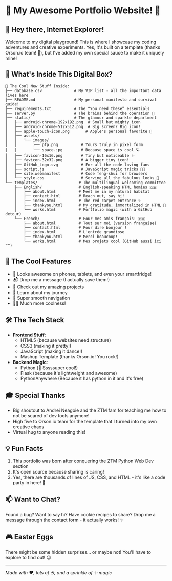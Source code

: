 # 🎨 My Awesome Portfolio Website! 🚀

## 👋 Hey there, Internet Explorer!
Welcome to my digital playground! This is where I showcase my coding adventures and creative experiments. Yes, it's built on a template (thanks Orson.io team! 🙌), but I've added my own special sauce to make it uniquely mine!

## 🎯 What's Inside This Digital Box?
```
📁 The Cool New Stuff Inside:
├── database.csv              # My VIP list - all the important data lives here
├── README.md                 # My personal manifesto and survival guide!
├── requirements.txt          # The “You need these” essentials
├── server.py                 # The brains behind the operation 🧠
├── static/                   # The glamour and sparkle department
│   ├── android-chrome-192x192.png  # Small but mighty icon 
│   ├── android-chrome-512x512.png  # Big screen? Big icon!
│   ├── apple-touch-icon.png       # Apple's personal favorite 🍏
│   ├── assets/
│   │   └── images/ 
│   │       ├── pfp.png          # Yours truly in pixel form 
│   │       └── space.jpg        # Because space is cool 🪐
│   ├── favicon-16x16.png        # Tiny but noticeable ✨
│   ├── favicon-32x32.png        # A bigger tiny icon! 
│   ├── GitHub_Logo.svg          # For all the code-loving fans 
│   ├── script.js                # JavaScript magic tricks 🎩✨
│   ├── site.webmanifest         # Code feng-shui for browsers 
│   └── style.css                # Serving all the fabulous looks 🎨
└── templates/                  # The multilingual welcoming committee 
    ├── English/                # English-speaking HTML homies 🇬🇧
    │   ├── about.html          # Meet me in my natural habitat 
    │   ├── contact.html        # Reach out, say hi!
    │   ├── index.html          # The red carpet entrance ✨
    │   ├── thankyou.html       # My gratitude, immortalized in HTML 🙏
    │   └── works.html          # Portfolio magic (with a GitHub detour)
    └── French/                 # Pour mes amis français! 🇫🇷
        ├── about.html          # Tout sur moi (version française)
        ├── contact.html        # Pour dire bonjour !
        ├── index.html          # L'entrée grandiose
        ├── thankyou.html       # Merci beaucoup!
        └── works.html          # Mes projets cool (GitHub aussi ici ^^)
```

## 🌟 The Cool Features
- 📱 Looks awesome on phones, tablets, and even your smartfridge!
- 📬 Drop me a message (I actually save them!)
- 🎨 Check out my amazing projects
- 📖 Learn about my journey
- 🚀 Super smooth navigation
- 💁‍♂️ Much more coolness!

## 🛠️ The Tech Stack
- **Frontend Stuff**:
  - HTML5 (because websites need structure)
  - CSS3 (making it pretty!)
  - JavaScript (making it dance!)
  - Mashup Template (thanks Orson.io! You rock!)
- **Backend Magic**:
  - Python (🐍 Sssssuper cool!)
  - Flask (because it's lightweight and awesome)
  - PythonAnywhere (Because it has python in it and it's free)

## 🎓 Special Thanks
- Big shoutout to Andrei Neagoie and the ZTM fam for teaching me how to not be scared of dev tools anymore! 
- High five to Orson.io team for the template that I turned into my own creative chaos
- Virtual hug to anyone reading this!

## 💡 Fun Facts
1. This portfolio was born after conquering the ZTM Python Web Dev section
2. It's open source because sharing is caring!
3. Yes, there are thousands of lines of JS, CSS, and HTML - it's like a code party in here! 🎉

## 📫 Want to Chat?
Found a bug? Want to say hi? Have cookie recipes to share? 
Drop me a message through the contact form - it actually works! ✨

## 🎮 Easter Eggs
There might be some hidden surprises... or maybe not! You'll have to explore to find out! 😉

---
*Made with ❤️, lots of ☕, and a sprinkle of ✨ magic*
